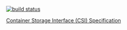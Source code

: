 [![build status](https://travis-ci.org/container-storage-interface/spec.svg?branch=master)](https://travis-ci.org/container-storage-interface/spec)

[Container Storage Interface (CSI) Specification](spec.md)
